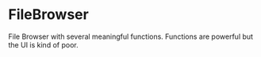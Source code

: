 # FileBrowser
 File Browser with several meaningful functions. Functions are powerful but the UI is kind of poor.

